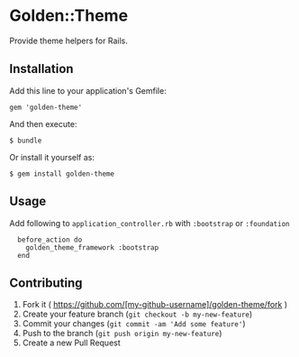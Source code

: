 # Golden::Theme

Provide theme helpers for Rails.

## Installation

Add this line to your application's Gemfile:

    gem 'golden-theme'

And then execute:

    $ bundle

Or install it yourself as:

    $ gem install golden-theme

## Usage

Add following to `application_controller.rb` with `:bootstrap` or `:foundation`

```
  before_action do
    golden_theme_framework :bootstrap
  end
```

## Contributing

1. Fork it ( https://github.com/[my-github-username]/golden-theme/fork )
2. Create your feature branch (`git checkout -b my-new-feature`)
3. Commit your changes (`git commit -am 'Add some feature'`)
4. Push to the branch (`git push origin my-new-feature`)
5. Create a new Pull Request
